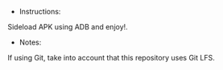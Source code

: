 - Instructions:

Sideload APK using ADB and enjoy!. 

- Notes:

If using Git, take into account that this repository uses Git LFS. 
